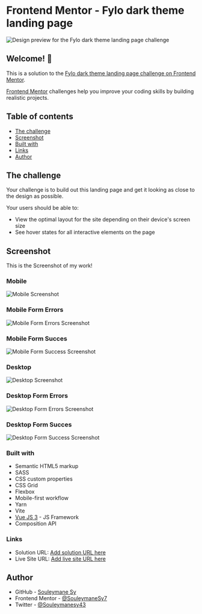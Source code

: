 # Frontend Mentor - Fylo dark theme landing page

![Design preview for the Fylo dark theme landing page challenge](./design/desktop-preview.jpg)

## Welcome! 👋

This is a solution to the [Fylo dark theme landing page challenge on Frontend Mentor](https://www.frontendmentor.io/challenges/fylo-dark-theme-landing-page-5ca5f2d21e82137ec91a50fd).

[Frontend Mentor](https://www.frontendmentor.io) challenges help you improve your coding skills by building realistic projects.

## Table of contents

- [The challenge](#the-challenge)
- [Screenshot](#screenshot)
- [Built with](#built-with)
- [Links](#links)
- [Author](#author)

## The challenge

Your challenge is to build out this landing page and get it looking as close to the design as possible.

Your users should be able to:

- View the optimal layout for the site depending on their device's screen size
- See hover states for all interactive elements on the page

## Screenshot

This is the Screenshot of my work!

### Mobile

![Mobile Screenshot](./preview/Mobile.jpeg)

### Mobile Form Errors

![ Mobile Form Errors Screenshot](./preview/Mobile-Form-Errors.jpeg)

### Mobile Form Succes

![ Mobile Form Success Screenshot](./preview/Mobile-Form-Errors.jpeg)

### Desktop

![Desktop Screenshot](./preview/Desktop.jpeg)

### Desktop Form Errors

![ Desktop Form Errors Screenshot](./preview/Desktop-Form-Errors.jpeg)

### Desktop Form Succes

![ Desktop Form Success Screenshot](./preview/Desktop-Form-Errors.jpeg)

### Built with

- Semantic HTML5 markup
- SASS
- CSS custom properties
- CSS Grid
- Flexbox
- Mobile-first workflow
- Yarn
- Vite
- [Vue JS 3](https://vuejs.org/) - JS Framework
- Composition API

### Links

- Solution URL: [Add solution URL here](https://your-solution-url.com)
- Live Site URL: [Add live site URL here](https://your-live-site-url.com)

## Author

- GitHub - [Souleymane Sy](https://github.com/SouleymaneSy7)
- Frontend Mentor - [@SouleymaneSy7](https://www.frontendmentor.io/profile/SouleymaneSy7)
- Twitter - [@Souleymanesy43](https://twitter.com/Souleymanesy43)
